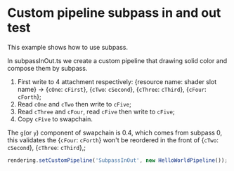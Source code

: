 # Custom pipeline subpass in and out test

This example shows how to use subpass.

In subpassInOut.ts we create a custom pipeline that drawing solid color and compose them by subpass.

1. First write to 4 attachment respectively: {resource name: shader slot name} -> {`cOne`: `cFirst`}, {`cTwo`: `cSecond`}, {`cThree`: `cThird`}, {`cFour`: `cForth`};
2. Read `cOne` and `cTwo` then write to `cFive`;
3. Read `cThree` and `cFour`, read `cFive` then write to `cFive`;
4. Copy `cFive` to swapchain.

The `g`(or `y`) component of swapchain is 0.4, which comes from subpass 0, this validates the {`cFour`: `cForth`} won't be reordered in the front of  {`cTwo`: `cSecond`}, {`cThree`: `cThird`},; 

```typescript 
rendering.setCustomPipeline('SubpassInOut', new HelloWorldPipeline());
```
